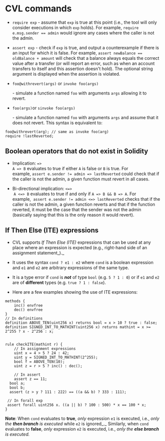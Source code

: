 CVL commands
============

*   `require exp` - assume that `exp` is true at this point (i.e., the tool will only consider executions in which `exp` holds). For example, `require e.msg.sender == admin` would ignore any cases where the caller is not the admin.
    
*   `assert exp` - check if `exp` is true, and output a counterexample if there is an input for which it is false. For example, `assert newBalance == oldBalance + amount` will check that a balance always equals the correct value after a transfer (or will report an error, such as when an account transfers to itself and this assertion doesn't hold). The optional string argument is displayed when the assertion is violated. 
    
*   `foo@withrevert(args)` or `invoke foo(args)`
    
    \- simulate a function named `foo` with arguments `args` allowing it to revert.
    
*   `foo(args)`or `sinvoke foo(args)`
    
    \- simulate a function named `foo` with arguments `args` and assume that it does not revert. This syntax is equivalent to:
    

```cvl
foo@withrevert(arg); // same as invoke foo(arg)
require !lastReverted;
```

## Boolean operators that do not exist in Solidity

*   Implication: `=>`   
    `A => B` evaluates to true if either `A` is false or `B` is true. For example, `assert e.sender != admin => lastReverted` could check that if the caller is not the admin, a given function must revert in all cases.
    
*   Bi-directional implication: `<=>`  
     `A <=> B` evaluates to true if and only if `A => B && B => A`. For example,  `assert e.sender != admin <=> lastReverted` checks that if the caller is not the admin, a given function reverts and that if the function reverted, it must be the case that the sender was not the admin (basically saying that this is the only reason it would revert).
    

## If Then Else (ITE) expressions

*   CVL supports _If Then Else (ITE)_ expressions that can be used at any place where an expression is expected (e.g., right-hand side of an assignment statement_)._
    
*   It uses the syntax `cond ? e1 : e2` where `cond` is a boolean expression and `e1` and `e2` are arbitrary expressions of the same type.
    
*   It is a type error if `cond` is _**not**_ of type `bool` (e.g. `5 ? 1 : 0`) or if `e1` and `e2` are of **different** types (e.g. `true ? 1 : false`).
    
*   Here are a few examples showing the use of ITE expressions:
    

```cvl
methods {
    inc() envfree
    dec() envfree
}
// In definitions
definition ABOVE_TEN(uint256 x) returns bool = x > 10 ? true : false;
definition SIGNED_INT_TO_MATHINT(uint256 x) returns mathint = x >= 2^255 ? x - 2^256 : x;
 
 
rule checkITE(mathint r) {
	// In assignment expressions
	uint x = 4 > 5 ? 24 : 42; 
	uint y = SIGNED_INT_TO_MATHINT(2^255);
	bool f = ABOVE_TEN(10);
	uint z = r > 5 ? inc() : dec();
	
	// In assert
	assert z == 11;
  bool a;
  bool b;
  assert (z > y ? 111 : 222) == ((a && b) ? 333 : 111);
 
 // In forall exp
 assert forall uint256 x. ((a || b) ? 100 : 500) * x == 100 * x;
}
```

**Note**: When `cond` evaluates to **true**, _only_ expression `e1` is executed, i.e., _only the **then branch** is executed_ while `e2` is ignored_._ Similarly, when `cond` evaluates to **false**, _only_ expression `e2` is executed, i.e., _only the **else branch** is executed._
